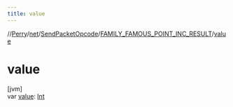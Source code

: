 ```yaml
---
title: value
---
```

//[Perry](../../../../index.html)/[net](../../index.html)/[SendPacketOpcode](../index.html)/[FAMILY_FAMOUS_POINT_INC_RESULT](index.html)/[value](value.html)



# value



[jvm]\
var [value](value.html): [Int](https://kotlinlang.org/api/latest/jvm/stdlib/kotlin/-int/index.html)




